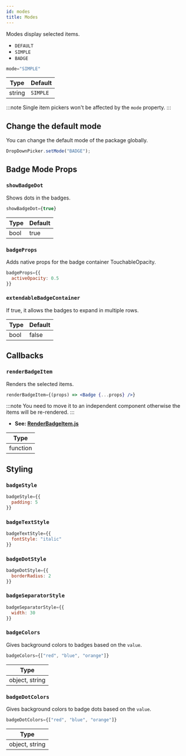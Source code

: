 ```yaml
---
id: modes
title: Modes
---
```


Modes display selected items.
+ `DEFAULT`
+ `SIMPLE`
+ `BADGE`

```jsx
mode="SIMPLE"
```
| Type     | Default  |
| -------- | -------- |
| string   | `SIMPLE` |

:::note
Single item pickers won't be affected by the `mode` property.
:::

## Change the default mode
You can change the default mode of the package globally.

```jsx
DropDownPicker.setMode("BADGE");
```

## Badge Mode Props
### `showBadgeDot`
Shows dots in the badges.

```jsx
showBadgeDot={true}
```
| Type     | Default  |
| -------- | -------- |
| bool     | true     |

### `badgeProps`
Adds native props for the badge container TouchableOpacity.

```jsx
badgeProps={{
  activeOpacity: 0.5
}}
```

### `extendableBadgeContainer`
If true, it allows the badges to expand in multiple rows.

| Type     | Default  |
| -------- | -------- |
| bool     | false     |

## Callbacks

### `renderBadgeItem`
Renders the selected items.

```jsx
renderBadgeItem={(props) => <Badge {...props} />}
```

:::note
You need to move it to an independent component otherwise the items will be re-rendered.
:::
+ **See: [RenderBadgeItem.js](https://github.com/hossein-zare/react-native-dropdown-picker/blob/5.x/src/components/RenderBadgeItem.js)**

| Type     |
| -------- |
| function |

## Styling
### `badgeStyle`
```jsx
badgeStyle={{
  padding: 5
}}
```

### `badgeTextStyle`
```jsx
badgeTextStyle={{
  fontStyle: "italic"
}}
```

### `badgeDotStyle`
```jsx
badgeDotStyle={{
  borderRadius: 2
}}
```

### `badgeSeparatorStyle`
```jsx
badgeSeparatorStyle={{
  width: 30
}}
```

### `badgeColors`
Gives background colors to badges based on the `value`.

```jsx
badgeColors={["red", "blue", "orange"]}
```
| Type     |
| -------- |
| object, string     |

### `badgeDotColors`
Gives background colors to badge dots based on the `value`.

```jsx
badgeDotColors={["red", "blue", "orange"]}
```
| Type     |
| -------- |
| object, string     |